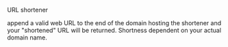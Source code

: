 URL shortener

append a valid web URL to the end of the domain hosting
the shortener and your "shortened" URL will be returned.
Shortness dependent on your actual domain name.